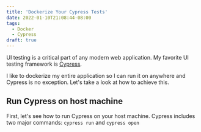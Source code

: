 ```yaml
---
title: 'Dockerize Your Cypress Tests'
date: 2022-01-10T21:08:44-08:00
tags:
  - Docker
  - Cypress
draft: true
---
```


<!-- - [Cypress Running in a Docker Container & Viewable with a VNC Client](https://spin.atomicobject.com/2021/10/14/cypress-running-docker-container/)
- [Run Cypress with a single Docker command](https://www.cypress.io/blog/2019/05/02/run-cypress-with-a-single-docker-command/)
- [Running GUI applications using Docker for Mac - Sourabh](https://sourabhbajaj.com/blog/2017/02/07/gui-applications-docker-mac/)
- [Using Docker to run your Cypress tests](https://www.mariedrake.com/post/using-docker-to-run-your-cypress-tests) -->

UI testing is a critical part of any modern web application. My favorite UI testing framework is [Cypress](https://docs.cypress.io/guides/overview/why-cypress).

I like to dockerize my entire application so I can run it on anywhere and Cypress is no exception. Let's take a look at how to achieve this.

## Run Cypress on host machine

First, let's see how to run Cypress on your host machine. Cypress includes two major commands: `cypress run` and `cypress open`
